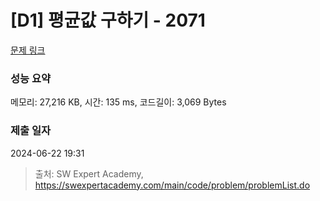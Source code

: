 # [D1] 평균값 구하기 - 2071 

[문제 링크](https://swexpertacademy.com/main/code/problem/problemDetail.do?contestProbId=AV5QRnJqA5cDFAUq) 

### 성능 요약

메모리: 27,216 KB, 시간: 135 ms, 코드길이: 3,069 Bytes

### 제출 일자

2024-06-22 19:31



> 출처: SW Expert Academy, https://swexpertacademy.com/main/code/problem/problemList.do